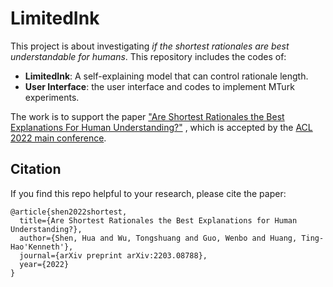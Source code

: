 
# LimitedInk

This project is about investigating <em>if the shortest rationales are best understandable for humans</em>. This repository includes the codes of:

- <strong>LimitedInk</strong>: A self-explaining model that can control rationale length.
- <strong>User Interface</strong>: the user interface and codes to implement MTurk experiments.


The work is to support the paper 
["Are Shortest Rationales the Best Explanations For Human Understanding?"](https://hua-shen.org/assets/files/ACL2022_LimitedInk.pdf)
, which is accepted by the [ACL 2022 main conference](https://www.2022.aclweb.org/).




## Citation
If you find this repo helpful to your research, please cite the paper:
```
@article{shen2022shortest,
  title={Are Shortest Rationales the Best Explanations for Human Understanding?},
  author={Shen, Hua and Wu, Tongshuang and Guo, Wenbo and Huang, Ting-Hao'Kenneth'},
  journal={arXiv preprint arXiv:2203.08788},
  year={2022}
}
```